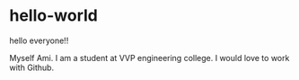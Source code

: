 # hello-world
hello everyone!!

Myself Ami. I am a student at VVP engineering college. I would love to work with Github.
